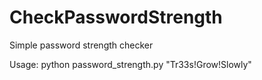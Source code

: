 # CheckPasswordStrength
Simple password strength checker

Usage:
python password_strength.py "Tr33s!Grow!Slowly"
